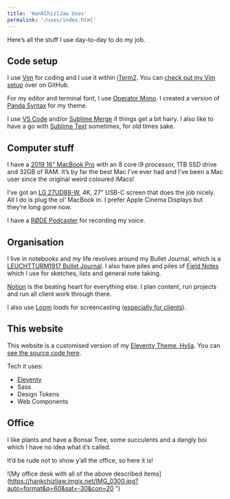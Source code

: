 ```yaml
---
title: 'HankChizlJaw Uses'
permalink: '/uses/index.html'
---
```


Here’s all the stuff I use day-to-day to do my job.

## Code setup

I use [Vim](https://www.vim.org/) for coding and I use it within [iTerm2](https://iterm2.com/). You can [check out my Vim setup](https://github.com/hankchizljaw/chizlvim) over on GitHub.

For my editor and terminal font, I use [Operator Mono](https://www.typography.com/fonts/operator/styles). I created a version of [Panda Syntax](https://github.com/PandaTheme) for my theme.

I use [VS Code](https://code.visualstudio.com/) and/or [Sublime Merge](https://www.sublimemerge.com/) if things get a bit hairy. I also like to have a go with [Sublime Text](https://www.sublimetext.com/) sometimes, for old times sake.

## Computer stuff

I have a [2019 16” MacBook Pro](https://www.apple.com/uk/macbook-pro-16/) with an 8 core i9 processor, 1TB SSD drive and 32GB of RAM. It’s by far the best Mac I’ve ever had and I’ve been a Mac user since the original weird coloured iMacs! 

I’ve got an [LG 27UD88-W](https://www.lg.com/uk/monitors/lg-27UD88-W), 4K, 27” USB-C screen that does the job nicely. All I do is plug the ol’ MacBook in. I prefer Apple Cinema Displays but they’re long gone now.

I have a [RØDE Podcaster](http://www.rode.com/microphones/podcaster) for recording my voice.

## Organisation 

I live in notebooks and my life revolves around my Bullet Journal, which is a [LEUCHTTURM1917 Bullet Journal](https://www.leuchtturm1917.co.uk/bullet-journal.html?gclid=EAIaIQobChMIle7q9OCU5wIVCFXTCh26LAFjEAAYAiAAEgLSjvD_BwE). I also have piles and piles of [Field Notes](https://fieldnotesbrand.com/) which I use for sketches, lists and general note taking.

[Notion](https://www.notion.so/) is the beating heart for everything else. I plan content, run projects and run all client work through there.

I also use [Loom](https://loom.com) _loads_ for screencasting ([especially for clients](/wrote/screencasting-the-secret-sauce-for-less-time-wasted-in-meetings/)).

## This website

This website is a customised version of my [Eleventy Theme, Hylia](https://hylia.website). You can [see the source code here](https://github.com/hankchizljaw/personal-site-hylia).

Tech it uses:

- [Eleventy](https://11ty.dev) 
- Sass 
- Design Tokens
- Web Components

## Office

I like plants and have a Bonsai Tree, some succulents and a dangly boi which I have no idea what it’s called.

It’d be rude not to show y’all the office, so here it is! 

![My office desk with all of the above described items](https://hankchizljaw.imgix.net/IMG_0300.jpg?auto=format&q=60&sat=-30&con=20 ")
